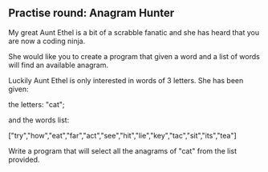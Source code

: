 ## Practise round: Anagram Hunter

My great Aunt Ethel is a bit of a scrabble fanatic and she has heard that you are now a coding ninja.

She would like you to create a program that given a word and a list of words will find an available anagram.

Luckily Aunt Ethel is only interested in words of 3 letters. She has been given:

the letters: "cat";

and the words list:

["try","how","eat","far","act","see","hit","lie","key","tac","sit","its","tea"]

Write a program that will select all the anagrams of "cat" from the list provided.


